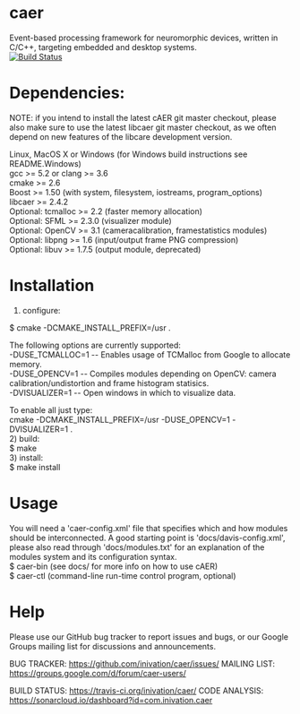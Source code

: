 # caer

Event-based processing framework for neuromorphic devices, written in C/C++, targeting embedded and desktop systems. <br />
[![Build Status](https://travis-ci.org/inivation/caer.svg?branch=master)](https://travis-ci.org/inivation/caer)

# Dependencies:

NOTE: if you intend to install the latest cAER git master checkout, please also make sure to use the latest
libcaer git master checkout, as we often depend on new features of the libcare development version.

Linux, MacOS X or Windows (for Windows build instructions see README.Windows) <br />
gcc >= 5.2 or clang >= 3.6 <br />
cmake >= 2.6 <br />
Boost >= 1.50 (with system, filesystem, iostreams, program_options) <br />
libcaer >= 2.4.2 <br />
Optional: tcmalloc >= 2.2 (faster memory allocation) <br />
Optional: SFML >= 2.3.0 (visualizer module) <br />
Optional: OpenCV >= 3.1 (cameracalibration, framestatistics modules) <br />
Optional: libpng >= 1.6 (input/output frame PNG compression) <br />
Optional: libuv >= 1.7.5 (output module, deprecated) <br />

# Installation

1) configure: <br />

$ cmake -DCMAKE_INSTALL_PREFIX=/usr <OPTIONS> . <br />

The following options are currently supported: <br />
-DUSE_TCMALLOC=1 -- Enables usage of TCMalloc from Google to allocate memory. <br />
-DUSE_OPENCV=1 -- Compiles modules depending on OpenCV: camera calibration/undistortion and frame histogram statisics. <br />
-DVISUALIZER=1 -- Open windows in which to visualize data. <br />

To enable all just type: <br />
  cmake -DCMAKE_INSTALL_PREFIX=/usr -DUSE_OPENCV=1 -DVISUALIZER=1 .
<br />
2) build:
<br />
$ make
<br />
3) install:
<br />
$ make install
<br />

# Usage

You will need a 'caer-config.xml' file that specifies which and how modules
should be interconnected. A good starting point is 'docs/davis-config.xml',
please also read through 'docs/modules.txt' for an explanation of the modules
system and its configuration syntax.
<br />
$ caer-bin (see docs/ for more info on how to use cAER) <br />
$ caer-ctl (command-line run-time control program, optional) <br />

# Help

Please use our GitHub bug tracker to report issues and bugs, or
our Google Groups mailing list for discussions and announcements.

BUG TRACKER: https://github.com/inivation/caer/issues/
MAILING LIST: https://groups.google.com/d/forum/caer-users/

BUILD STATUS: https://travis-ci.org/inivation/caer/
CODE ANALYSIS: https://sonarcloud.io/dashboard?id=com.inivation.caer
